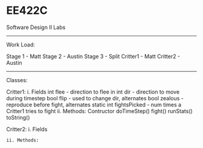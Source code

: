 # EE422C
Software Design II Labs

-----------------------------------------------------
Work Load:

Stage 1 - Matt
Stage 2 - Austin
Stage 3 - Split
Critter1 - Matt
Critter2 - Austin

-----------------------------------------------------
Classes:

Critter1:
	i. Fields
		int flee - direction to flee in
		int dir - direction to move during timestep
		bool flip - used to change dir, alternates
		bool zealous - reproduce before fight, alternates
		static int fightsPicked - num times a Critter1 tries to fight
	ii. Methods:
		Contructor
		doTimeStep()
		fight()
		runStats()
		toString()

Critter2:
	i. Fields
		
	
	ii. Methods:
